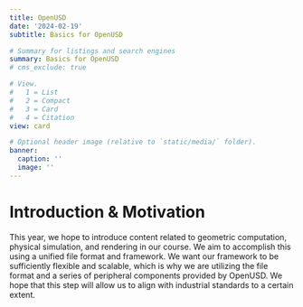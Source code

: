 ```yaml
---
title: OpenUSD
date: '2024-02-19'
subtitle: Basics for OpenUSD

# Summary for listings and search engines
summary: Basics for OpenUSD
# cms_exclude: true

# View.
#   1 = List
#   2 = Compact
#   3 = Card
#   4 = Citation
view: card

# Optional header image (relative to `static/media/` folder).
banner:
  caption: ''
  image: ''
---
```

# Introduction & Motivation
This year, we hope to introduce content related to geometric computation, physical simulation, and rendering in our course. We aim to accomplish this using a unified file format and framework. We want our framework to be sufficiently flexible and scalable, which is why we are utilizing the file format and a series of peripheral components provided by OpenUSD. We hope that this step will allow us to align with industrial standards to a certain extent. 